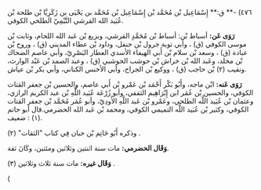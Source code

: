 ٤٧٦) -** ق:** إِسْمَاعِيل بْن مُحَمَّد بْن إِسْمَاعِيل بْن مُحَمَّد بن يَحْيَى بن زَكَرِيَّا بْن طلحة بْن عُبَيد الله القرشي التَّيْمِيّ الطلحي الكوفي.

**رَوَى عَن:** أسباط بْن: أسباط بْن مُحَمَّدٍ القرشي، وبزيع بْن عَبد الله اللحام، وثابت بْن موسى الكوفي (ق) ، وأبي توبة جرول بْن حنفل، وداود بْن عطاء المديني (ق) ، وروح بْن عبادة (ق) ، وسعد بْن سلام بْن أَبي الهيفاء الأسدي العطار البَصْرِيّ، وأبي عاصم الضحاك بْن مخلد، وعَبد الله بْن خراش بْن حوشب الحوشبي (ق) ، وعبد الصمد بْن عَبْد الوارث، ونقيب (٢) بْن حاجب (ق) ، ووكيع بْن الجراح، وأبي الأخنس الكناني، وأبي بكر بْن عياش.

**رَوَى عَنه:** ابْن ماجه، وأَبُو بَكْر أَحْمَد بْن عَمْرو بْن أَبي عاصم، والحسين بْن جعفر القتات الكوفي، والحسين بْن عُمَر ابن إِبْرَاهِيم الثقفي، وأبو زُرْعَة عُبَيد اللَّهِ بْن عبد الكريم الرازي، وعثمان بْن عُبَيد اللَّه الطلحي، وعَمْرو بْن عَبد اللَّهِ الأَودِيّ، وأبو عُمَر مُحَمَّد بْن جعفر القتات الكوفي، وكثير بْن عُبَيد اللَّه التميمي الكوفي، ومحمد بْن عَبد الله الحضرمي.قال أبو حاتم (١) : ضعيف.

وذكره أَبُو حَاتِم بْن حبان فِي كتاب "الثقات" (٢) .

**وَقَال الحضرمي:** مات سنة اثنتين وثلاثين ومئتين، وكَانَ ثقة.

**وَقَال غيره:** مات سنة ثلاث وثلاثين (٣) .

(